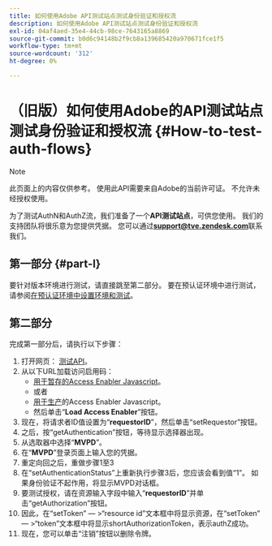 ```yaml
---
title: 如何使用Adobe API测试站点测试身份验证和授权流
description: 如何使用Adobe API测试站点测试身份验证和授权流
exl-id: 04af4aed-35e4-44cb-98ce-7643165a8869
source-git-commit: b0d6c94148b2f9cb8a139685420a970671fce1f5
workflow-type: tm+mt
source-wordcount: '312'
ht-degree: 0%

---
```


# （旧版）如何使用Adobe的API测试站点测试身份验证和授权流 {#How-to-test-auth-flows}

>[!NOTE]
>
>此页面上的内容仅供参考。 使用此API需要来自Adobe的当前许可证。 不允许未经授权使用。

为了测试AuthN和AuthZ流，我们准备了一个&#x200B;**API测试站点**，可供您使用。 我们的支持团队将很乐意为您提供凭据。 您可以通过&#x200B;**support@tve.zendesk.com**&#x200B;联系我们。


## 第一部分 {#part-I}

要针对版本环境进行测试，请直接跳至第二部分。  要在预认证环境中进行测试，请参阅[在预认证环境中设置环境和测试](/help/authentication/notes-technical/environments/setting-up-your-environment-and-testing-in-prequal.md)。

## 第二部分

完成第一部分后，请执行以下步骤：


1. 打开网页： [测试API](https://sp.auth-staging.adobe.com/apitest/api.html)。
1. 从以下URL加载访问启用码：
   * [用于暂存的Access Enabler Javascript](https://entitlement.auth-staging.adobe.com/entitlement/js/AccessEnabler.js)。
   * 或者
   * [用于生产](https://entitlement.auth.adobe.com/entitlement/js/AccessEnabler.js)的Access Enabler Javascript。
   * 然后单击“**Load Access Enabler**”按钮。
1. 现在，将请求者ID值设置为“**requestorID**”，然后单击“setRequestor”按钮。
1. 之后，按“getAuthentication”按钮，等待显示选择器出现。
1. 从选取器中选择“**MVPD**”。
1. 在“**MVPD**”登录页面上输入您的凭据。
1. 重定向回之后，重做步骤1至3
1. 在“setAuthenticationStatus”上重新执行步骤3后，您应该会看到值“1”。 如果身份验证不起作用，将显示MVPD对话框。
1. 要测试授权，请在资源输入字段中输入“**requestorID**”并单击“getAuthorization”按钮。
1. 因此，在“setToken” — \>“resource id”文本框中将显示资源，在“setToken” — \>“token”文本框中将显示shortAuthorizationToken，表示authZ成功。
1. 现在，您可以单击“注销”按钮以删除令牌。
